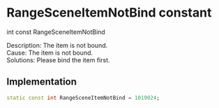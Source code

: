 


# RangeSceneItemNotBind constant







int const RangeSceneItemNotBind
  




<p>Description: The item is not bound. <br>Cause: The item is not bound. <br>Solutions: Please bind the item first.</p>



## Implementation

```dart
static const int RangeSceneItemNotBind = 1019024;
```








